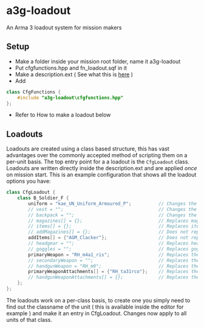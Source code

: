 a3g-loadout
===========
An Arma 3 loadout system for mission makers

Setup
-----
- Make a folder inside your mission root folder, name it a3g-loadout
- Put cfgfunctions.hpp and fn_loadout.sqf in it
- Make a description.ext ( See what this is [here](https://community.bistudio.com/wiki/Description.ext) )
- Add
``` c++ 
class CfgFunctions { 
	#include "a3g-loadout\cfgfunctions.hpp" 
};
```
- Refer to How to make a loadout below

Loadouts
--------
Loadouts are created using a class based structure, this has vast advantages over the commonly accepted method of scripting them on a per-unit basis.
The top entry point for a a loadout is the `CfgLoadout` class. Loadouts are written directly inside the description.ext and are applied _once_ on mission start. This is an example configuration that shows all the loadout options you have:
``` c++
class CfgLoadout {
	class B_Soldier_F {
		uniform = "kae_UN_Uniform_Armoured_P";          // Changes the uniform
		// vest = "";                                   // Changes the vest
		// backpack = "";                               // Changes the backpack
		// magazines[] = {};                            // Replaces magazines with the ones listed here
		// items[] = {};                                // Replaces items with the ones listed here
		// addMagazines[] = {};                         // Does not replace magazines, just adds them ontop of the default loadout
		addItems[] = {"AGM_Clacker"};                   // Does not replace items, just adds them ontop of the default loadout
		// headgear = "";                               // Replaces headgear	
		// goggles = "";                                // Replaces goggles
		primaryWeapon = "RH_m4a1_ris";                  // Replaces the primary weapon	
		// secondaryWeapon = "";                        // Replaces the secondary weapon ( launcher )		
		// handgunWeapon = "RH_m9";                     // Replaces the handgun
		primaryWeaponAttachments[] = {"RH_ta31rco"};    // Replaces the primary weapon attachments ( ie. scopes )
		// handgunWeaponAttachments[] = {};             // Replaces the handgun attachments ( ie. scopes )
	};
};
```
The loadouts work on a per-class basis, to create one you simply need to find out the classname of the unit ( this is available inside the editor for example ) and make it an entry in CfgLoadout. Changes now apply to all units of that class.
